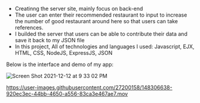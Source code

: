 - Creatinng the server site, mainly focus on back-end
- The user can enter their recommended restaurant to input to increase the number of good restaurant around here so that users can take references.
- I builded the server that users can be able to contribute their data and save it back to my JSON file
- In this project, All of technologies and languages I used: Javascript, EJX, HTML, CSS, NodeJS, ExpressJS, JSON

Below is the interface and demo of my app: 

![Screen Shot 2021-12-12 at 9 33 02 PM](https://user-images.githubusercontent.com/27200158/145743489-d8ab38a2-ce07-4913-8f60-024ac66904c6.png)


https://user-images.githubusercontent.com/27200158/148306638-920ec3ec-44bb-4650-a556-83ca3e467ae7.mov

